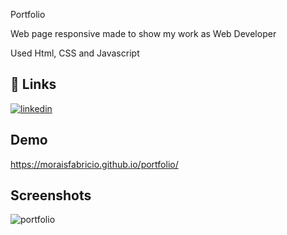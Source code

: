 Portfolio

Web page responsive made to show my work as Web Developer

Used Html, CSS and Javascript
## 🔗 Links

[![linkedin](https://img.shields.io/badge/linkedin-0A66C2?style=for-the-badge&logo=linkedin&logoColor=white)](https://www.linkedin.com/in/fabriciolnm/)


## Demo

https://moraisfabricio.github.io/portfolio/


## Screenshots

![portfolio](https://user-images.githubusercontent.com/101112203/197792410-47e891fe-d62e-4196-b74f-4114258dc9d9.png)
